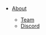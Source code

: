 - [About](/)

    - [Team](https://github.com/Zippy-Promotions)
    - [Discord](https://discord.gg/DE8W9BKbzz)
